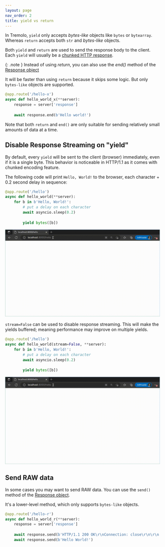```yaml
---
layout: page
nav_order: 2
title: yield vs return
---
```


In Tremolo, `yield` only accepts *bytes-like* objects like `bytes` or `bytearray`. Whereas `return` accepts both `str` and *bytes-like* objects.

Both `yield` and `return` are used to send the response body to the client. Each `yield` will usually be a [chunked HTTP response](https://en.wikipedia.org/wiki/Chunked_transfer_encoding).

{: .note }
Instead of using *return*, you can also use the *end()* method of the [Response object](response.html)

It will be faster than using `return` because it skips some logic. But only `bytes-like` objects are supported.

```python
@app.route('/hello-x')
async def hello_world_x(**server):
    response = server['response']

    await response.end(b'Hello world!')
```

Note that both `return` and `end()` are only suitable for sending relatively small amounts of data at a time.

## Disable Response Streaming on "yield"
By default, every `yield` will be sent to the client (browser) immediately, even if it is a single byte. This behavior is noticeable in HTTP/1.1 as it comes with chunked encoding feature.

The following code will print `Hello, World!` to the browser, each character + 0.2 second delay in sequence:

```python
@app.route('/hello')
async def hello_world(**server):
    for b in b'Hello, World!':
        # put a delay on each character
        await asyncio.sleep(0.2)

        yield bytes([b])
```

![Tremolo yield stream=True](https://raw.githubusercontent.com/nggit/tremolo-docs/main/assets/images/tremolo-yield-stream-true.gif)

`stream=False` can be used to disable response streaming. This will make the yields buffered; meaning performance may improve on multiple yields.

```python
@app.route('/hello')
async def hello_world(stream=False, **server):
    for b in b'Hello, World!':
        # put a delay on each character
        await asyncio.sleep(0.2)

        yield bytes([b])
```

![Tremolo yield stream=False](https://raw.githubusercontent.com/nggit/tremolo-docs/main/assets/images/tremolo-yield-stream-false.gif)

## Send RAW data
In some cases you may want to send RAW data. You can use the `send()` method of the [Response object](response.html).

It's a lower-level method, which only supports `bytes-like` objects.

```python
@app.route('/hello-r')
async def hello_world_r(**server):
    response = server['response']

    await response.send(b'HTTP/1.1 200 OK\r\nConnection: close\r\n\r\n')
    await response.send(b'Hello World!')
```
